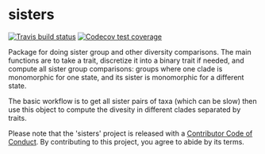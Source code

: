 # sisters

[![Travis build status](https://travis-ci.org/bomeara/sisters.svg?branch=master)](https://travis-ci.org/bomeara/sisters)   [![Codecov test coverage](https://codecov.io/gh/bomeara/sisters/branch/master/graph/badge.svg)](https://codecov.io/gh/bomeara/sisters?branch=master)

Package for doing sister group and other diversity comparisons. The main functions are to take a trait, discretize it into a binary trait if needed, and compute all sister group comparisons: groups where one clade is monomorphic for one state, and its sister is monomorphic for a different state.

The basic workflow is to get all sister pairs of taxa (which can be slow) then use this object to compute the divesity in different clades separated by traits.

Please note that the 'sisters' project is released with a [Contributor Code of Conduct](CODE_OF_CONDUCT.md). By contributing to this project, you agree to abide by its terms.
